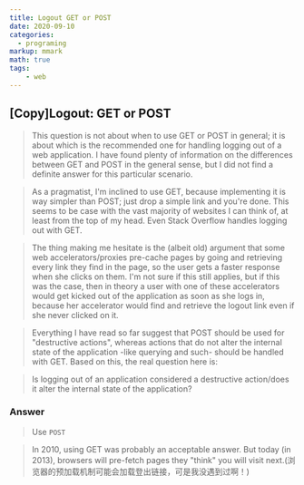```yaml
---
title: Logout GET or POST
date: 2020-09-10
categories:
  - programing
markup: mmark
math: true
tags:
    - web
---
```


## [Copy]Logout: GET or POST

>This question is not about when to use GET or POST in general; it is about which is the recommended one for handling logging out of a web application. I have found plenty of information on the differences between GET and POST in the general sense, but I did not find a definite answer for this particular scenario.
 
> As a pragmatist, I'm inclined to use GET, because implementing it is way simpler than POST; just drop a simple link and you're done. This seems to be case with the vast majority of websites I can think of, at least from the top of my head. Even Stack Overflow handles logging out with GET.
 
> The thing making me hesitate is the (albeit old) argument that some web accelerators/proxies pre-cache pages by going and retrieving every link they find in the page, so the user gets a faster response when she clicks on them. I'm not sure if this still applies, but if this was the case, then in theory a user with one of these accelerators would get kicked out of the application as soon as she logs in, because her accelerator would find and retrieve the logout link even if she never clicked on it.
 
> Everything I have read so far suggest that POST should be used for "destructive actions", whereas actions that do not alter the internal state of the application -like querying and such- should be handled with GET. Based on this, the real question here is:
 
> Is logging out of an application considered a destructive action/does it alter the internal state of the application?

### Answer

>Use `POST`
 
> In 2010, using GET was probably an acceptable answer. But today (in 2013), browsers will pre-fetch pages they "think" you will visit next.(浏览器的预加载机制可能会加载登出链接，可是我没遇到过啊！)

